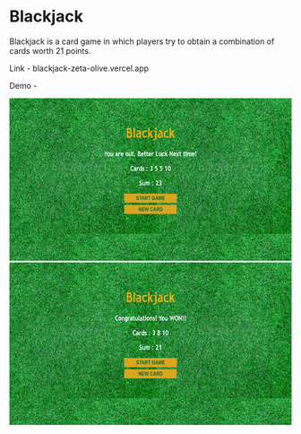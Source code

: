 # Blackjack

Blackjack is a card game in which players try to obtain a combination of cards worth 21 points.

Link - blackjack-zeta-olive.vercel.app

Demo - 

<img src="https://github.com/Atharva-Morankar-09/Blackjack/blob/main/mainpage.jpg" height=290px>

<img src="https://github.com/Atharva-Morankar-09/Blackjack/blob/main/win.jpg" height=290px>
